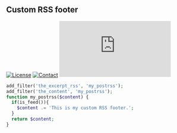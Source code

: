 ## Custom RSS footer
[![License](https://img.shields.io/github/license/dedewiweka/snippets?color=brightgreen)](https://github.com/dedewiweka/snippets/blob/main/LICENSE) [![Contact](https://img.shields.io/badge/contact-Dede%20Wiweka-orange)](https://dede.wiweka.com/development) ![File size](https://img.shields.io/github/size/dedewiweka/snippets/RSS/custom-rss-footer.md) 
```php
add_filter('the_excerpt_rss', 'my_postrss');
add_filter('the_content', 'my_postrss');
function my_postrss($content) {
  if(is_feed()){
    $content .= 'This is my custom RSS footer.';
  }
  return $content;
}
```